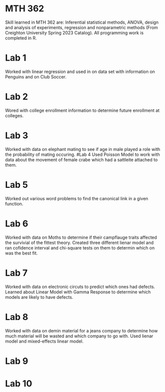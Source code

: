 # MTH 362
Skill learned in MTH 362 are: Inferential statistical methods, ANOVA, design and analysis of experiments, regression and nonparametric methods (From Creighton University Spring 2023 Catalog). 
All programming work is completed in R.
# Lab 1
Worked with linear regression and used in on data set with information on Penguins and on Club Soccer.
# Lab 2 
Wored with college enrollment information to determine future enrollment at colleges.
# Lab 3 
Worked with data on elephant mating to see if age in male played a role with the probability of mating occuring.
 #Lab 4
Used Poisson Model to work with data about the movement of female crabe which had a sattleite attached to them.
# Lab 5
Worked out various word problems to find the canonical link in a given function.
# Lab 6
Worked with data on Moths to determine if their campflauge traits affected the survivial of the fittest theory. Created three different lienar model and ran cofidence interval and chi-square tests on them to determin which on was the best fit.
# Lab 7 
Worked with data on electronic circuts to predict which ones had defects. Learned about Linear Model with Gamma Response to determine which models are likely to have defects.
# Lab 8
Worked with data on demin material for a jeans company to determine how much material will be wasted and which company to go with. Used lienar model and mixed-effects linear model.
# Lab 9

# Lab 10
